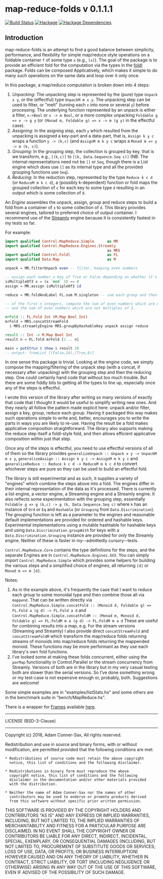 # map-reduce-folds v 0.1.1.1

[![Build Status][travis-badge]][travis]
[![Hackage][hackage-badge]][hackage]
[![Hackage Dependencies][hackage-deps-badge]][hackage-deps]

## Introduction
map-reduce-folds is an attempt to find a good balance between simplicity, performance, and flexibility for simple map/reduce style operations on a foldable container ```f``` of some type ```x``` (e.g., ```[x]```). The goal of the package is to provide an efficient fold for the computation via the types in the [foldl](http://hackage.haskell.org/package/foldl-1.4.5/docs/Control-Foldl.html) package.
Folds can be composed Applicatively, which makes it simple to do many such operations on the same data and loop over it only once.

In this package, a map/reduce computation is broken down into 4 steps:
1. *Unpacking*:  The unpacking step is represented by the (pure) type ```Unpack x y```, or the (effectful) type ```UnpackM m x y```. The unpacking step can be used to filter, or "melt" (turning each ```x``` into none or several ```y```) before processing.  The underlying function represented by an unpack is either a filter, ```x->Bool``` or ```x -> m Bool```, or a more complex unpacking ```Foldable g => x -> g y``` (or ```(Monad m, Foldable g) => x -> m (g y)``` in the effectful case).
2. *Assigning*:  In the asigning step, each ```y``` which resulted from the unpacking is assigned a key-part and a data-part, that is, ```Assign k y c``` wraps a function ```y -> (k,c)``` (and ```AssignM m k y c``` wraps a ```Monad m => y -> m (k, c)```).
3. *Grouping*:  In the grouping step, the collection is grouped by key, that is we transform, e.g., ```[(k,c)]``` to ```[(k, Data.Sequence.Seq c)]``` (NB: The internal representations need not be ```[]``` or ```Seq```, though there is a List engine which does use ```[]``` as its internal type and all the provided grouping functions use ```Seq```).
4. *Reducing*:  In the reduction step, represented by the type ```Reduce k c d``` (or ```ReduceM m k c d```), a (possibly k-dependent) function or fold maps the grouped collection of ```c``` for each key to some type ```d``` resulting in an output which is some collection of ```d```.

An *Engine* assembles the unpack, assign, group and reduce steps to build a fold from a container of ```x``` to some collection of ```d```.  This library provides several engines, tailored to preferred choice of output container. I recommend use of the [Streamly](http://hackage.haskell.org/package/streamly) engine because it is consistently fastest in my tests so far.

For example:

```haskell
import qualified Control.MapReduce.Simple      as MR
import qualified Control.MapReduce.Engines.Streamly
                                               as MRS
import qualified Control.Foldl                 as FL
import qualified Data.Map                      as M

unpack = MR.filterUnpack even -- filter, keeping even numbers

-- assign each number a key of True or False depending on whether it's a multiple of 3. Group the number itself.
isMultipleOf3 x = (x `mod` 3) == 0
assign = MR.assign isMultipleOf3 id

reduce = MR.foldAndLabel FL.sum M.singleton -- sum each group and then create a singleton Map for later combining

-- of the first n integers, compute the sum of even numbers which are multiples of 3
-- and the sum of even numbers which are not multiples of 3.

mrFold :: FL.Fold Int (M.Map Bool Int)
mrFold = MRS.concatStreamFold
  $ MRS.streamlyEngine MRS.groupByHashableKey unpack assign reduce

result :: Int -> M.Map Bool Int
result n = FL.fold mrFold [1 .. n]

main = putStrLn $ show $ result 10
-- output: fromList [(False,24),(True,6)]
```

In one sense this package is trivial.  Looking at the engine code, we simply compose the mapping/filtering of the unpack step (with a concat, if necessary after unpacking) with the grouping step and then the reducing step.  One could certainly hand code that without too much trouble. But there are some fiddly bits to getting all the types to line up, especially once any of the steps is effectful.


I wrote this version of the library after writing so many versions of exactly that code that I thought it would be useful to simplify writing new ones.  And they nearly all follow the pattern made explicit here: unpack and/or filter, assign a key, group, reduce each group.  Having it packaged this way makes such operations simple to write and, better, encourages you to write the parts in ways you are likely to re-use.  Having the result be a fold makes applicative composition straightforward.  The library also supports making the reduce step itself a foldl-style fold, and then allows efficient applicative composition within just that step.

Once any of the steps is effectful, you need to use effectful versions of all of them so the library provides ```generalizeUnpack :: Unpack x y -> UnpackM m x y```, ```generalizeAssign :: Assign k y c -> AssignM m k y c``` and ```generalizeReduce :: Reduce k c d -> ReduceM m k c d``` to convert whichever steps are pure so they can be used to build an effectful fold.

The library is still experimental and as such, it supplies a variety of "engines" which combine the steps above into a fold.  The engines differ in their internal representation of the data as it's processed.  There is currently a list engine, a vector engine, a Streaming engine and a Streamly engine. It also reflects some experimentation with the grouping step, essentially ```Foldable g => g (k,c) -> g (k, Data.Sequence.Seq c)``` where ```k``` has an instance of ```Ord``` or ```Eq``` and ```Hashable``` (or ```Grouping``` from ```Data.Discrimination```).  The grouping function is left as a parameter to the engines and reasonable default implementations are provided for ordered and hashable keys.  Experimental implementations using a mutable hashtable for hashable keys and using ```Data.Discrimination.groupWith``` for keys with a ```Data.Discrimination.Grouping``` instance are provided for *only* the Streamly engine.  Neither of these is faster in my--admittedly cursory--tests.

```Control.MapReduce.Core``` contains the type definitions for the steps, and the separate Engines are in ```Control.MapReduce.Engines.XXX```.  You can simply import ```Control.MapReduce.Simple``` which provides some helpers for building the various steps and a simplified choice of engines, all returning ```[d]``` or ```Monad m => m [d]```.

Notes:
1.  As in the example above, it's frequently the case that I want to reduce each group to some monoidal type and then combine those all via ```mappend```.  That can be written directly via ```Control.MapReduce.Simple.concatFold :: (Monoid d, Foldable g) => FL.Fold a (g d) -> FL.Fold a d``` and
```Control.MapReduce.Simple.concatFoldM :: (Monad m, Monoid d, Foldable g) => FL.FoldM m a (g d) -> FL.FoldM m a d```
These are useful for combining results into a map, e.g. For the stream versions (Streaming and Streamly) I also provide direct ```concatStreamFold``` and ```concatStreamFoldM``` which transform the map/reduce folds returning streams of monoids into map/reduce folds returning the mappended monoid.  These functions may be more performant as they use each library's own fold functions.
2. I've looked some at making these folds concurrent, either using the ```parMap``` functionality in Control.Parallel or the stream concurrency from Streamly.  Versions of both are in the library but in my very casual testing both are slower than the serial versions.  So I've done something wrong or my test-case is not expensive enough or, probably, both.  Suggestions are welcome!

Some simple examples are in "examples/listStats.hs" and some others are in the benchmark suite in "bench/MapReduce.hs".

There is a wrapper for [Frames](http://hackage.haskell.org/package/Frames) available [here](https://github.com/adamConnerSax/Frames-map-reduce).

_______


LICENSE (BSD-3-Clause)
_______
Copyright (c) 2018, Adam Conner-Sax, All rights reserved.

Redistribution and use in source and binary forms, with or without
modification, are permitted provided that the following conditions are met:

    * Redistributions of source code must retain the above copyright
      notice, this list of conditions and the following disclaimer.

    * Redistributions in binary form must reproduce the above
      copyright notice, this list of conditions and the following
      disclaimer in the documentation and/or other materials provided
      with the distribution.

    * Neither the name of Adam Conner-Sax nor the names of other
      contributors may be used to endorse or promote products derived
      from this software without specific prior written permission.

THIS SOFTWARE IS PROVIDED BY THE COPYRIGHT HOLDERS AND CONTRIBUTORS
"AS IS" AND ANY EXPRESS OR IMPLIED WARRANTIES, INCLUDING, BUT NOT
LIMITED TO, THE IMPLIED WARRANTIES OF MERCHANTABILITY AND FITNESS FOR
A PARTICULAR PURPOSE ARE DISCLAIMED. IN NO EVENT SHALL THE COPYRIGHT
OWNER OR CONTRIBUTORS BE LIABLE FOR ANY DIRECT, INDIRECT, INCIDENTAL,
SPECIAL, EXEMPLARY, OR CONSEQUENTIAL DAMAGES (INCLUDING, BUT NOT
LIMITED TO, PROCUREMENT OF SUBSTITUTE GOODS OR SERVICES; LOSS OF USE,
DATA, OR PROFITS; OR BUSINESS INTERRUPTION) HOWEVER CAUSED AND ON ANY
THEORY OF LIABILITY, WHETHER IN CONTRACT, STRICT LIABILITY, OR TORT
(INCLUDING NEGLIGENCE OR OTHERWISE) ARISING IN ANY WAY OUT OF THE USE
OF THIS SOFTWARE, EVEN IF ADVISED OF THE POSSIBILITY OF SUCH DAMAGE.


[travis]:        <https://travis-ci.org/adamConnerSax/map-reduce-folds>
[travis-badge]:  <https://travis-ci.org/adamConnerSax/map-reduce-folds.svg?branch=master>
[hackage]:       <https://hackage.haskell.org/package/map-reduce-folds>
[hackage-badge]: <https://img.shields.io/hackage/v/map-reduce-folds.svg>
[hackage-deps-badge]: <https://img.shields.io/hackage-deps/v/map-reduce-folds.svg>
[hackage-deps]: <http://packdeps.haskellers.com/feed?needle=map-reduce-folds>
